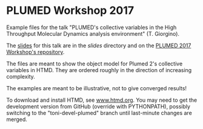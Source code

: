PLUMED Workshop 2017
==========

Example files for the talk "PLUMED's collective variables in the High
Throughput Molecular Dynamics analysis environment" (T. Giorgino).

The [slides](slides/giorgino.pdf) for this talk are in the *slides* 
directory and on the [PLUMED 2017 Workshop's repository](https://github.com/plumed/trieste2017).

The files are meant to show the object model for Plumed 2's collective
variables in HTMD. They are ordered roughly in the direction of increasing
complexity.

The examples are meant to be illustrative, not to give converged results!

To download and install HTMD, see www.htmd.org. You may need to get
the development version from GitHub (override with PYTHONPATH),
possibly switching to the "toni-devel-plumed" branch until last-minute
changes are merged.

